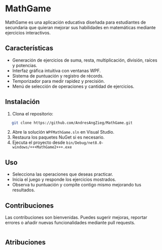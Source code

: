# MathGame

MathGame es una aplicación educativa diseñada para estudiantes de secundaria que quieran mejorar sus habilidades en matemáticas mediante ejercicios interactivos.

## Características

- Generación de ejercicios de suma, resta, multiplicación, división, raíces y potencias.
- Interfaz gráfica intuitiva con ventanas WPF.
- Sistema de puntuación y registro de récords.
- Temporizador para medir rapidez y precisión.
- Menú de selección de operaciones y cantidad de ejercicios.

## Instalación

1. Clona el repositorio:
```bash
   git clone https://github.com/AndresAngZieg/MathGame.git
```

2. Abre la solución `WPFMathGame.sln` en Visual Studio.
3. Restaura los paquetes NuGet si es necesario.
4. Ejecuta el proyecto desde `bin/Debug/net8.0-windows/+++MathGame2+++.exe`

## Uso

* Selecciona las operaciones que deseas practicar.
* Inicia el juego y responde los ejercicios mostrados.
* Observa tu puntuación y compite contigo mismo mejorando tus resultados.

## Contribuciones

Las contribuciones son bienvenidas. Puedes sugerir mejoras, reportar errores o añadir nuevas funcionalidades mediante pull requests.

```
```


## Atribuciones
